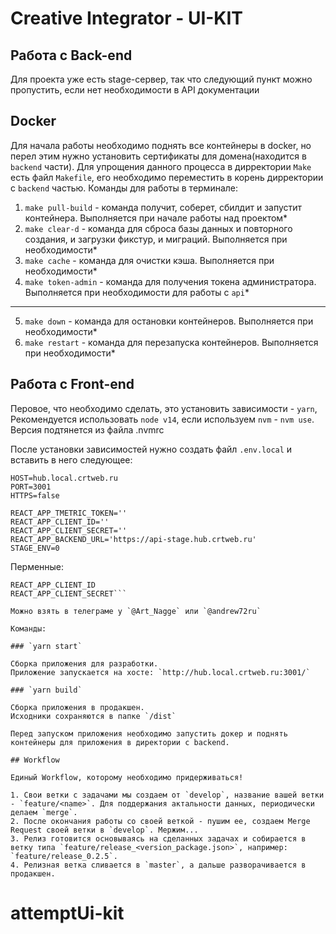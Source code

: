# Creative Integrator - UI-KIT
## Работа с Back-end

Для проекта уже есть stage-сервер, так что следующий пункт можно пропустить, если нет необходимости в API документации

## Docker

Для начала работы необходимо поднять все контейнеры в docker, но перел этим нужно установить сертификаты для домена(находится в `backend` части).
Для упрощения данного процесса в дирректории `Make` есть файл `Makefile`, его необходимо переместить в корень дирректории с `backend` частью.
Команды для работы в терминале:

1. `make pull-build` - команда получит, соберет, сбилдит и запустит контейнера. Выполняется при начале работы над проектом\*
2. `make clear-d` - команда для сброса базы данных и повторного создания, и загрузки фикстур, и миграций. Выполняется при необходимости\*
3. `make cache` - команда для очистки кэша. Выполняется при необходимости\*
4. `make token-admin` - команда для получения токена администратора. Выполняется при необходимости для работы с `api`\*

---

5. `make down` - команда для остановки контейнеров. Выполняется при необходимости\*
6. `make restart` - команда для перезапуска контейнеров. Выполняется при необходимости\*

## Работа с Front-end

Перовое, что необходимо сделать, это установить зависимости - `yarn`,
Рекомендуется использовать `node v14`, если используем `nvm` - `nvm use`. Версия подтянется из файла .nvmrc

После установки зависимостей нужно создать файл `.env.local` и вставить в него следующее:

```
HOST=hub.local.crtweb.ru
PORT=3001
HTTPS=false

REACT_APP_TMETRIC_TOKEN=''
REACT_APP_CLIENT_ID=''
REACT_APP_CLIENT_SECRET=''
REACT_APP_BACKEND_URL='https://api-stage.hub.crtweb.ru'
STAGE_ENV=0
```

Перменные:

````REACT_APP_TMETRIC_TOKEN
REACT_APP_CLIENT_ID
REACT_APP_CLIENT_SECRET```

Можно взять в телеграме у `@Art_Nagge` или `@andrew72ru`

Команды:

### `yarn start`

Сборка приложения для разработки.
Приложение запускается на хосте: `http://hub.local.crtweb.ru:3001/`

### `yarn build`

Сборка приложения в продакшен.
Исходники сохраняются в папке `/dist`

Перед запуском приложения необходимо запустить докер и поднять контейнеры для приложения в директории с backend.

## Workflow

Единый Workflow, которому необходимо придерживаться!

1. Свои ветки с задачами мы создаем от `develop`, название вашей ветки - `feature/<name>`. Для поддержания актальности данных, периодически делаем `merge`.
2. После окончания работы со своей веткой - пушим ее, создаем Merge Request своей ветки в `develop`. Мержим...
3. Релиз готовится основываясь на сделанных задачах и собирается в ветку типа `feature/release_<version_package.json>`, например: `feature/release_0.2.5`.
4. Релизная ветка сливается в `master`, а дальше разворачивается в продакшен.
````
# attemptUi-kit
